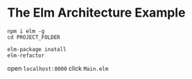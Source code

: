 # The Elm Architecture Example


```
npm i elm -g
cd PROJECT_FOLDER

elm-package inatall
elm-refactor
```

open `localhost:8000`
click `Main.elm`
